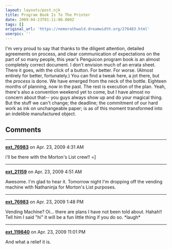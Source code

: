 ```yaml
---
layout: layouts/post.njk
title: Program Book Is To The Printer
date: 2009-04-23T01:11:00.000Z
tags: []
original_url: 'https://nemorathwald.dreamwidth.org/276483.html'
userpic: ''
---
```

I'm very proud to say that thanks to the diligent attention, detailed agreements on process, and clear communication of expectations on the part of so many people, this year's Penguicon program book is an almost completely correct document. I don't envision much of an errata sheet. There it goes, with the click of a button. For better. For worse. (Almost entirely for better, fortunately.) You can find a tweak here, a jot there, but the _process_ is done. We have emerged from the neck of the bottle. Eighteen months of planning, now in the past. The rest is execution of the plan. Yeah, there's also a convention weekend yet to come, but I have almost no concern about that-- you guys always show up and do your magical thing. But the stuff we can't change; the deadline; the commitment of our hard work as ink on unchangeable paper; is as of this moment transformed into an indelible manufactured object.

## Comments

---

**[ext_76983](https://www.dreamwidth.org/users/ext_76983)** on Apr. 23, 2009 4:31 AM

i'll be there with the Morton's List crew!! =\]

---

**[ext_21159](https://www.dreamwidth.org/users/ext_21159)** on Apr. 23, 2009 4:51 AM

Awesome. I'm glad to hear it. Tomorrow night I'm dropping off the vending machine with Nathaninja for Morton's List purposes.

---

**[ext_76983](https://www.dreamwidth.org/users/ext_76983)** on Apr. 23, 2009 1:48 PM

Vending Machine? Oi... there are plans I have not been told about. Hahah!! Tell him I said "hi" it will be a fun little thing if you do so. \*laugh\*

---

**[ext_119840](https://www.dreamwidth.org/users/ext_119840)** on Apr. 23, 2009 11:01 PM

And what a relief it is.
